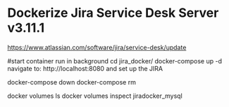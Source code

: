 # Dockerize Jira Service Desk Server v3.11.1
https://www.atlassian.com/software/jira/service-desk/update

#start container run in background
cd jira_docker/
docker-compose up -d
navigate to: http://localhost:8080 and set up the JIRA


docker-compose down
docker-compose rm

docker volumes ls
docker volumes inspect jiradocker_mysql
